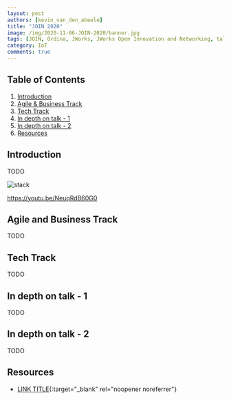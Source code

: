 ```yaml
---
layout: post
authors: [kevin_van_den_abeele]
title: "JOIN 2020"
image: /img/2020-11-06-JOIN-2020/banner.jpg
tags: [JOIN, Ordina, JWorks, JWorks Open Innovation and Networking, talks, learning, conference, meeting, online, agile, tech, development, AWS, Amazon, Azure, Microsoft, Scrum, AI, ML, Machine Learning, Artificial Intelligence]
category: IoT
comments: true
---
```

<link rel="stylesheet" href="https://cdnjs.cloudflare.com/ajax/libs/lightbox2/2.9.0/css/lightbox.css" />
<link rel="stylesheet" href="https://cdn.jsdelivr.net/npm/bootstrap-grid-only@1.0.0/bootstrap.css" />

<script src="https://cdnjs.cloudflare.com/ajax/libs/jquery/3.2.1/jquery.min.js"></script>
<script src="https://cdnjs.cloudflare.com/ajax/libs/lightbox2/2.9.0/js/lightbox.min.js"></script>
<script src="https://cdn.jsdelivr.net/npm/bootstrap-grid-only@1.0.0/index.min.js"></script>

## Table of Contents

1. [Introduction](#introduction)
2. [Agile & Business Track](#agile-and-business-track)
3. [Tech Track](#3d-printing-to-the-rescue)
4. [In depth on talk - 1](#in-depth-on-talk-1)
5. [In depth on talk - 2](#in-depth-on-talk-2)
6. [Resources](#resources)

## Introduction

TODO

<img alt="stack" src="{{ '/img/2020-11-06-JOIN-2020/JOIN.jpg' | prepend: site.baseurl }}" class="image fit" style="margin:0px auto; max-width: 500px;">

https://youtu.be/NeuqRdB60G0

## Agile and Business Track

TODO

## Tech Track

TODO

## In depth on talk - 1

TODO

## In depth on talk - 2

TODO

## Resources

- [LINK TITLE](https://www.google.be){:target="_blank" rel="noopener noreferrer"}
